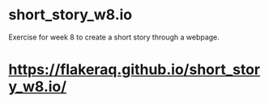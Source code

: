 # short_story_w8.io
Exercise for week 8 to create a short story through a webpage.


# https://flakeraq.github.io/short_story_w8.io/ 